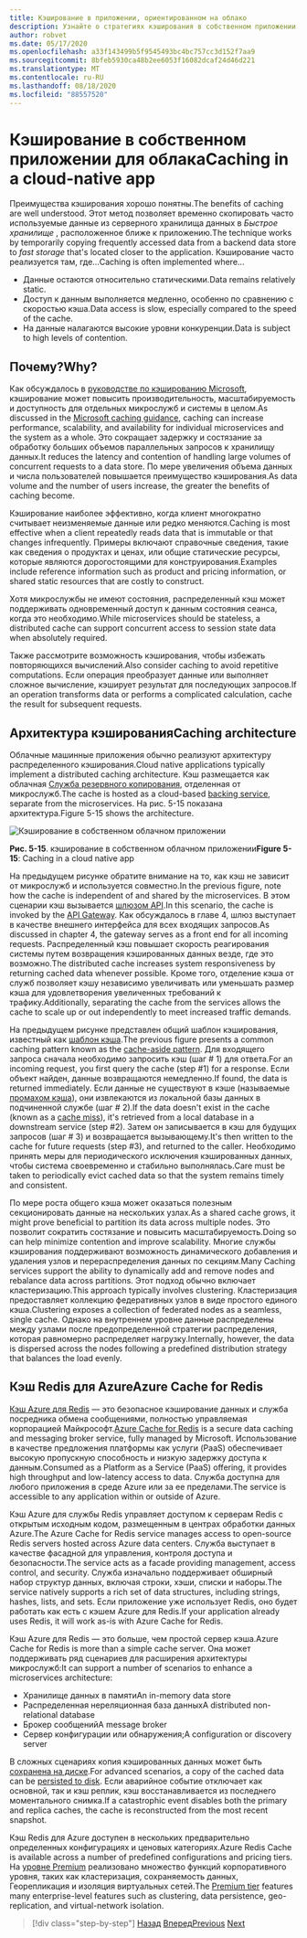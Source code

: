 ```yaml
---
title: Кэширование в приложении, ориентированном на облако
description: Узнайте о стратегиях кэширования в собственном приложении для облака.
author: robvet
ms.date: 05/17/2020
ms.openlocfilehash: a33f143499b5f9545493bc4bc757cc3d152f7aa9
ms.sourcegitcommit: 8bfeb5930ca48b2ee6053f16082dcaf24d46d221
ms.translationtype: MT
ms.contentlocale: ru-RU
ms.lasthandoff: 08/18/2020
ms.locfileid: "88557520"
---
```

# <a name="caching-in-a-cloud-native-app"></a><span data-ttu-id="95a15-103">Кэширование в собственном приложении для облака</span><span class="sxs-lookup"><span data-stu-id="95a15-103">Caching in a cloud-native app</span></span>

<span data-ttu-id="95a15-104">Преимущества кэширования хорошо понятны.</span><span class="sxs-lookup"><span data-stu-id="95a15-104">The benefits of caching are well understood.</span></span> <span data-ttu-id="95a15-105">Этот метод позволяет временно скопировать часто используемые данные из серверного хранилища данных в *Быстрое хранилище* , расположенное ближе к приложению.</span><span class="sxs-lookup"><span data-stu-id="95a15-105">The technique works by temporarily copying frequently accessed data from a backend data store to *fast storage* that's located closer to the application.</span></span> <span data-ttu-id="95a15-106">Кэширование часто реализуется там, где...</span><span class="sxs-lookup"><span data-stu-id="95a15-106">Caching is often implemented where...</span></span>

- <span data-ttu-id="95a15-107">Данные остаются относительно статическими.</span><span class="sxs-lookup"><span data-stu-id="95a15-107">Data remains relatively static.</span></span>
- <span data-ttu-id="95a15-108">Доступ к данным выполняется медленно, особенно по сравнению с скоростью кэша.</span><span class="sxs-lookup"><span data-stu-id="95a15-108">Data access is slow, especially compared to the speed of the cache.</span></span>
- <span data-ttu-id="95a15-109">На данные налагаются высокие уровни конкуренции.</span><span class="sxs-lookup"><span data-stu-id="95a15-109">Data is subject to high levels of contention.</span></span>

## <a name="why"></a><span data-ttu-id="95a15-110">Почему?</span><span class="sxs-lookup"><span data-stu-id="95a15-110">Why?</span></span>

<span data-ttu-id="95a15-111">Как обсуждалось в [руководстве по кэшированию Microsoft](https://docs.microsoft.com/azure/architecture/best-practices/caching), кэширование может повысить производительность, масштабируемость и доступность для отдельных микрослужб и системы в целом.</span><span class="sxs-lookup"><span data-stu-id="95a15-111">As discussed in the [Microsoft caching guidance](https://docs.microsoft.com/azure/architecture/best-practices/caching), caching can increase performance, scalability, and availability for individual microservices and the system as a whole.</span></span> <span data-ttu-id="95a15-112">Это сокращает задержку и состязание за обработку больших объемов параллельных запросов к хранилищу данных.</span><span class="sxs-lookup"><span data-stu-id="95a15-112">It reduces the latency and contention of handling large volumes of concurrent requests to a data store.</span></span> <span data-ttu-id="95a15-113">По мере увеличения объема данных и числа пользователей повышается преимущество кэширования.</span><span class="sxs-lookup"><span data-stu-id="95a15-113">As data volume and the number of users increase, the greater the benefits of caching become.</span></span>

<span data-ttu-id="95a15-114">Кэширование наиболее эффективно, когда клиент многократно считывает неизменяемые данные или редко меняются.</span><span class="sxs-lookup"><span data-stu-id="95a15-114">Caching is most effective when a client repeatedly reads data that is immutable or that changes infrequently.</span></span> <span data-ttu-id="95a15-115">Примеры включают справочные сведения, такие как сведения о продуктах и ценах, или общие статические ресурсы, которые являются дорогостоящими для конструирования.</span><span class="sxs-lookup"><span data-stu-id="95a15-115">Examples include reference information such as product and pricing information, or shared static resources that are costly to construct.</span></span>

<span data-ttu-id="95a15-116">Хотя микрослужбы не имеют состояния, распределенный кэш может поддерживать одновременный доступ к данным состояния сеанса, когда это необходимо.</span><span class="sxs-lookup"><span data-stu-id="95a15-116">While microservices should be stateless, a distributed cache can support concurrent access to session state data when absolutely required.</span></span>

<span data-ttu-id="95a15-117">Также рассмотрите возможность кэширования, чтобы избежать повторяющихся вычислений.</span><span class="sxs-lookup"><span data-stu-id="95a15-117">Also consider caching to avoid repetitive computations.</span></span> <span data-ttu-id="95a15-118">Если операция преобразует данные или выполняет сложное вычисление, кэширует результат для последующих запросов.</span><span class="sxs-lookup"><span data-stu-id="95a15-118">If an operation transforms data or performs a complicated calculation, cache the result for subsequent requests.</span></span>

## <a name="caching-architecture"></a><span data-ttu-id="95a15-119">Архитектура кэширования</span><span class="sxs-lookup"><span data-stu-id="95a15-119">Caching architecture</span></span>

<span data-ttu-id="95a15-120">Облачные машинные приложения обычно реализуют архитектуру распределенного кэширования.</span><span class="sxs-lookup"><span data-stu-id="95a15-120">Cloud native applications typically implement a distributed caching architecture.</span></span> <span data-ttu-id="95a15-121">Кэш размещается как облачная [Служба резервного копирования](./definition.md#backing-services), отделенная от микрослужб.</span><span class="sxs-lookup"><span data-stu-id="95a15-121">The cache is hosted as a cloud-based [backing service](./definition.md#backing-services), separate from the microservices.</span></span> <span data-ttu-id="95a15-122">На рис. 5-15 показана архитектура.</span><span class="sxs-lookup"><span data-stu-id="95a15-122">Figure 5-15 shows the architecture.</span></span>

![Кэширование в собственном облачном приложении](media/caching-in-a-cloud-native-app.png)

<span data-ttu-id="95a15-124">**Рис. 5-15**. кэширование в собственном облачном приложении</span><span class="sxs-lookup"><span data-stu-id="95a15-124">**Figure 5-15**: Caching in a cloud native app</span></span>

<span data-ttu-id="95a15-125">На предыдущем рисунке обратите внимание на то, как кэш не зависит от микрослужб и используется совместно.</span><span class="sxs-lookup"><span data-stu-id="95a15-125">In the previous figure, note how the cache is independent of and shared by the microservices.</span></span> <span data-ttu-id="95a15-126">В этом сценарии кэш вызывается [шлюзом API](./front-end-communication.md).</span><span class="sxs-lookup"><span data-stu-id="95a15-126">In this scenario, the cache is invoked by the [API Gateway](./front-end-communication.md).</span></span> <span data-ttu-id="95a15-127">Как обсуждалось в главе 4, шлюз выступает в качестве внешнего интерфейса для всех входящих запросов.</span><span class="sxs-lookup"><span data-stu-id="95a15-127">As discussed in chapter 4, the gateway serves as a front end for all incoming requests.</span></span> <span data-ttu-id="95a15-128">Распределенный кэш повышает скорость реагирования системы путем возвращения кэшированных данных везде, где это возможно.</span><span class="sxs-lookup"><span data-stu-id="95a15-128">The distributed cache increases system responsiveness by returning cached data whenever possible.</span></span> <span data-ttu-id="95a15-129">Кроме того, отделение кэша от служб позволяет кэшу независимо увеличивать или уменьшать размер кэша для удовлетворения увеличенных требований к трафику.</span><span class="sxs-lookup"><span data-stu-id="95a15-129">Additionally, separating the cache from the services allows the cache to scale up or out independently to meet increased traffic demands.</span></span>

<span data-ttu-id="95a15-130">На предыдущем рисунке представлен общий шаблон кэширования, известный как [шаблон кэша](https://docs.microsoft.com/azure/architecture/patterns/cache-aside).</span><span class="sxs-lookup"><span data-stu-id="95a15-130">The previous figure presents a common caching pattern known as the [cache-aside pattern](https://docs.microsoft.com/azure/architecture/patterns/cache-aside).</span></span> <span data-ttu-id="95a15-131">Для входящего запроса сначала необходимо запросить кэш (шаг \# 1) для ответа.</span><span class="sxs-lookup"><span data-stu-id="95a15-131">For an incoming request, you first query the cache (step \#1) for a response.</span></span> <span data-ttu-id="95a15-132">Если объект найден, данные возвращаются немедленно.</span><span class="sxs-lookup"><span data-stu-id="95a15-132">If found, the data is returned immediately.</span></span> <span data-ttu-id="95a15-133">Если данные не существуют в кэше (называемые [промахом кэша](https://www.techopedia.com/definition/6308/cache-miss)), они извлекаются из локальной базы данных в подчиненной службе (шаг \# 2).</span><span class="sxs-lookup"><span data-stu-id="95a15-133">If the data doesn't exist in the cache (known as a [cache miss](https://www.techopedia.com/definition/6308/cache-miss)), it's retrieved from a local database in a downstream service (step \#2).</span></span> <span data-ttu-id="95a15-134">Затем он записывается в кэш для будущих запросов (шаг \# 3) и возвращается вызывающему.</span><span class="sxs-lookup"><span data-stu-id="95a15-134">It's then written to the cache for future requests (step \#3), and returned to the caller.</span></span> <span data-ttu-id="95a15-135">Необходимо принять меры для периодического исключения кэшированных данных, чтобы система своевременно и стабильно выполнялась.</span><span class="sxs-lookup"><span data-stu-id="95a15-135">Care must be taken to periodically evict cached data so that the system remains timely and consistent.</span></span>

<span data-ttu-id="95a15-136">По мере роста общего кэша может оказаться полезным секционировать данные на нескольких узлах.</span><span class="sxs-lookup"><span data-stu-id="95a15-136">As a shared cache grows, it might prove beneficial to partition its data across multiple nodes.</span></span> <span data-ttu-id="95a15-137">Это позволит сократить состязание и повысить масштабируемость.</span><span class="sxs-lookup"><span data-stu-id="95a15-137">Doing so can help minimize contention and improve scalability.</span></span> <span data-ttu-id="95a15-138">Многие службы кэширования поддерживают возможность динамического добавления и удаления узлов и перераспределения данных по секциям.</span><span class="sxs-lookup"><span data-stu-id="95a15-138">Many Caching services support the ability to dynamically add and remove nodes and rebalance data across partitions.</span></span> <span data-ttu-id="95a15-139">Этот подход обычно включает кластеризацию.</span><span class="sxs-lookup"><span data-stu-id="95a15-139">This approach typically involves clustering.</span></span> <span data-ttu-id="95a15-140">Кластеризация предоставляет коллекцию федеративных узлов в виде простого единого кэша.</span><span class="sxs-lookup"><span data-stu-id="95a15-140">Clustering exposes a collection of federated nodes as a seamless, single cache.</span></span> <span data-ttu-id="95a15-141">Однако на внутреннем уровне данные распределены между узлами после предопределенной стратегии распределения, которая равномерно распределяет нагрузку.</span><span class="sxs-lookup"><span data-stu-id="95a15-141">Internally, however, the data is dispersed across the nodes following a predefined distribution strategy that balances the load evenly.</span></span>

## <a name="azure-cache-for-redis"></a><span data-ttu-id="95a15-142">Кэш Redis для Azure</span><span class="sxs-lookup"><span data-stu-id="95a15-142">Azure Cache for Redis</span></span>

<span data-ttu-id="95a15-143">[Кэш Azure для Redis](https://azure.microsoft.com/services/cache/) — это безопасное кэширование данных и служба посредника обмена сообщениями, полностью управляемая корпорацией Майкрософт.</span><span class="sxs-lookup"><span data-stu-id="95a15-143">[Azure Cache for Redis](https://azure.microsoft.com/services/cache/) is a secure data caching and messaging broker service, fully managed by Microsoft.</span></span> <span data-ttu-id="95a15-144">Использование в качестве предложения платформы как услуги (PaaS) обеспечивает высокую пропускную способность и низкую задержку доступа к данным.</span><span class="sxs-lookup"><span data-stu-id="95a15-144">Consumed as a Platform as a Service (PaaS) offering, it provides high throughput and low-latency access to data.</span></span> <span data-ttu-id="95a15-145">Служба доступна для любого приложения в среде Azure или за ее пределами.</span><span class="sxs-lookup"><span data-stu-id="95a15-145">The service is accessible to any application within or outside of Azure.</span></span>

<span data-ttu-id="95a15-146">Кэш Azure для службы Redis управляет доступом к серверам Redis с открытым исходным кодом, размещенным в центрах обработки данных Azure.</span><span class="sxs-lookup"><span data-stu-id="95a15-146">The Azure Cache for Redis service manages access to open-source Redis servers hosted across Azure data centers.</span></span> <span data-ttu-id="95a15-147">Служба выступает в качестве фасадной для управления, контроля доступа и безопасности.</span><span class="sxs-lookup"><span data-stu-id="95a15-147">The service acts as a facade providing management, access control, and security.</span></span> <span data-ttu-id="95a15-148">Служба изначально поддерживает обширный набор структур данных, включая строки, хэши, списки и наборы.</span><span class="sxs-lookup"><span data-stu-id="95a15-148">The service natively supports a rich set of data structures, including strings, hashes, lists, and sets.</span></span> <span data-ttu-id="95a15-149">Если приложение уже использует Redis, оно будет работать как есть с кэшем Azure для Redis.</span><span class="sxs-lookup"><span data-stu-id="95a15-149">If your application already uses Redis, it will work as-is with Azure Cache for Redis.</span></span>

<span data-ttu-id="95a15-150">Кэш Azure для Redis — это больше, чем простой сервер кэша.</span><span class="sxs-lookup"><span data-stu-id="95a15-150">Azure Cache for Redis is more than a simple cache server.</span></span> <span data-ttu-id="95a15-151">Она может поддерживать ряд сценариев для расширения архитектуры микрослужб:</span><span class="sxs-lookup"><span data-stu-id="95a15-151">It can support a number of scenarios to enhance a microservices architecture:</span></span>

- <span data-ttu-id="95a15-152">Хранилище данных в памяти</span><span class="sxs-lookup"><span data-stu-id="95a15-152">An in-memory data store</span></span>
- <span data-ttu-id="95a15-153">Распределенная нереляционная база данных</span><span class="sxs-lookup"><span data-stu-id="95a15-153">A distributed non-relational database</span></span>
- <span data-ttu-id="95a15-154">Брокер сообщений</span><span class="sxs-lookup"><span data-stu-id="95a15-154">A message broker</span></span>
- <span data-ttu-id="95a15-155">Сервер конфигурации или обнаружения;</span><span class="sxs-lookup"><span data-stu-id="95a15-155">A configuration or discovery server</span></span>
  
<span data-ttu-id="95a15-156">В сложных сценариях копия кэшированных данных может быть [сохранена на диске](https://docs.microsoft.com/azure/azure-cache-for-redis/cache-how-to-premium-persistence).</span><span class="sxs-lookup"><span data-stu-id="95a15-156">For advanced scenarios, a copy of the cached data can be [persisted to disk](https://docs.microsoft.com/azure/azure-cache-for-redis/cache-how-to-premium-persistence).</span></span> <span data-ttu-id="95a15-157">Если аварийное событие отключает как основной, так и кэш реплик, кэш восстанавливается из последнего моментального снимка.</span><span class="sxs-lookup"><span data-stu-id="95a15-157">If a catastrophic event disables both the primary and replica caches, the cache is reconstructed from the most recent snapshot.</span></span>

<span data-ttu-id="95a15-158">Кэш Redis для Azure доступен в нескольких предварительно определенных конфигурациях и ценовых категориях.</span><span class="sxs-lookup"><span data-stu-id="95a15-158">Azure Redis Cache is available across a number of predefined configurations and pricing tiers.</span></span> <span data-ttu-id="95a15-159">На [уровне Premium](https://docs.microsoft.com/azure/azure-cache-for-redis/cache-overview#service-tiers) реализовано множество функций корпоративного уровня, таких как кластеризация, сохраняемость данных, Георепликация и изоляция виртуальных сетей.</span><span class="sxs-lookup"><span data-stu-id="95a15-159">The [Premium tier](https://docs.microsoft.com/azure/azure-cache-for-redis/cache-overview#service-tiers) features many enterprise-level features such as clustering, data persistence, geo-replication, and virtual-network isolation.</span></span>

>[!div class="step-by-step"]
><span data-ttu-id="95a15-160">[Назад](relational-vs-nosql-data.md)
>[Вперед](elastic-search-in-azure.md)</span><span class="sxs-lookup"><span data-stu-id="95a15-160">[Previous](relational-vs-nosql-data.md)
[Next](elastic-search-in-azure.md)</span></span>
